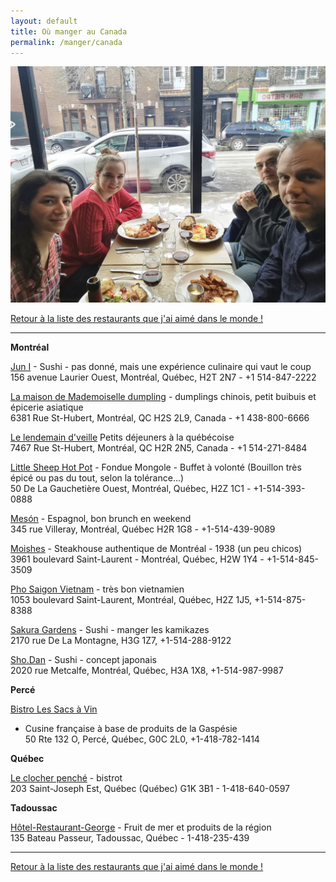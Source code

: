```yaml
---
layout: default
title: Où manger au Canada
permalink: /manger/canada
---
```


<div class="clearfix">
	<img src="/images/restos/manger-canada.jpg" class="img-floating-left-mid-size" />
</div>

<a href="/manger/monde">Retour à la liste des restaurants que j'ai aimé dans le monde !</a>  
  
___
  
  
**Montréal**  
  
<a href="http://www.juni.ca/">Jun I</a> - Sushi - pas donné, mais une expérience culinaire qui vaut le coup  
156 avenue Laurier Ouest, Montréal, Québec, H2T 2N7 - +1 514-847-2222  
    
<a href="http://www.facebook.com/pages/category/Cantonese-Restaurant/La-Maison-De-Mademoiselle-Dumpling-859654860819045/">La maison de Mademoiselle dumpling</a> - dumplings chinois, petit buibuis et épicerie asiatique  
6381 Rue St-Hubert, Montréal, QC H2S 2L9, Canada - +1 438-800-6666  
  
<a href="http://lelendemaindveille.com/">Le lendemain d'veille</a> Petits déjeuners à la québécoise  
7467 Rue St-Hubert, Montréal, QC H2R 2N5, Canada - +1 514-271-8484  
  
<a href="https://www.tripadvisor.com/Restaurant_Review-g155032-d895039-Reviews-Little_Sheep_Mongolian_Hot_Pot-Montreal_Quebec.html">Little Sheep Hot Pot</a> - Fondue Mongole - Buffet à volonté (Bouillon très épicé ou pas du tout, selon la tolérance...)  
50 De La Gauchetière Ouest, Montréal,  Québec, H2Z 1C1 - +1-514-393-0888  

<a href="http://restomeson.com/">Mesón</a> - Espagnol, bon brunch en weekend  
345 rue Villeray, Montréal, Québec H2R 1G8 - +1-514-439-9089  
  
<a href="http://www.moishes.ca/">Moishes</a> - Steakhouse authentique de Montréal - 1938 (un peu chicos)  
3961 boulevard Saint-Laurent - Montréal, Québec, H2W 1Y4 - +1-514-845-3509  

<a href="http://www.tripadvisor.com/Restaurant_Review-g155032-d4878971-Reviews-Pho_Saigon_Viet_Nam-Montreal_Quebec.html">Pho Saigon Vietnam</a> - très bon vietnamien  
1053 boulevard Saint-Laurent, Montréal, Québec, H2Z 1J5, +1-514-875-8388  
  
<a href="http://www.sakuragardens.com/">Sakura Gardens</a> - Sushi - manger les kamikazes  
2170 rue De La Montagne, H3G 1Z7, +1-514-288-9122  
  
<a href="http://www.sho-dan.com/">Sho.Dan</a> - Sushi - concept japonais  
2020 rue Metcalfe, Montréal, Québec, H3A 1X8, +1-514-987-9987    
  

**Percé**  
  
<a href="http://www.tripadvisor.fr/Restaurant_Review-g182144-d1888257-Reviews-Bistro_Les_Sacs_a_Vin-Perce_Quebec.html">Bistro Les Sacs à Vin</a>
- Cusine française à base de produits de la Gaspésie  
50 Rte 132 O, Percé,  Québec, G0C 2L0, +1-418-782-1414  
  
  
**Québec**  
  
<a href="http://www.clocherpenche.ca/">Le clocher penché</a> - bistrot    
203 Saint-Joseph Est, Québec (Québec) G1K 3B1 - 1-418-640-0597   
  
  
**Tadoussac**  
  
<a href="http://www.hotelgeorges.com/">Hôtel-Restaurant-George</a> - Fruit de mer et produits de la région  
135 Bateau Passeur, Tadoussac, Québec - 1-418-235-439  
  

___
  
<a href="/manger/monde">Retour à la liste des restaurants que j'ai aimé dans le monde !</a>  
  
  